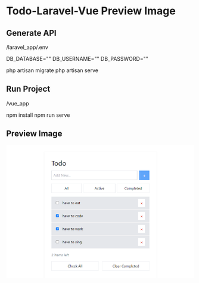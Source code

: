 # Todo-Laravel-Vue Preview Image

## Generate API

/laravel_app/.env

DB_DATABASE=""
DB_USERNAME=""
DB_PASSWORD=""

php artisan migrate
php artisan serve

## Run Project

/vue_app

npm install
npm run serve

## Preview Image

<img src="./demo/preview.PNG" />
